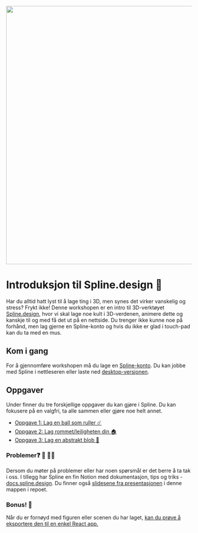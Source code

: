 <p align="center">
<img src="https://user-images.githubusercontent.com/36471591/196991839-09b623ad-49bf-4375-9c2e-98a4a0a29a3d.png" width="700">
</p>


# Introduksjon til Spline.design 🎨
Har du alltid hatt lyst til å lage ting i 3D, men synes det virker vanskelig og stress? Frykt ikke! Denne workshopen er en intro til 3D-verktøyet [Spline.design](https://spline.design), hvor vi skal lage noe kult i 3D-verdenen, animere dette og kanskje til og med få det ut på en nettside. Du trenger ikke kunne noe på forhånd, men lag gjerne en Spline-konto og hvis du ikke er glad i touch-pad kan du ta med en mus.



## Kom i gang
For å gjennomføre workshopen må du lage en [Spline-konto](https://app.spline.design/signin). Du kan jobbe med Spline i nettleseren eller laste ned [desktop-versjonen](https://spline.design/#download). 



## Oppgaver 
Under finner du tre forskjellige oppgaver du kan gjøre i Spline. Du kan fokusere på en valgfri, ta alle sammen eller gjøre noe helt annet. 

- [Oppgave 1: Lag en ball som ruller ☄️](https://github.com/sigurdrognhaugen/spline-workshop-bekk/tree/main/oppgave1-ball)
- [Oppgave 2: Lag rommet/leiligheten din 🏠](https://github.com/sigurdrognhaugen/spline-workshop-bekk/tree/main/oppgave2-lag-et-rom)
- [Oppgave 3: Lag en abstrakt blob 💩](https://github.com/sigurdrognhaugen/spline-workshop-bekk/tree/main/oppgave3-blob)


### Problemer❓ 🤔 🙋‍♂️
Dersom du møter på problemer eller har noen spørsmål er det berre å ta tak i oss. I tillegg har Spline en fin Notion med dokumentasjon, tips og triks -  [docs.spline.design](https://docs.spline.design/). Du finner også [slidesene fra presentasjonen](https://github.com/sigurdrognhaugen/spline-workshop-bekk/blob/main/spline-workshop.pdf) i denne mappen i repoet. 


### Bonus! 🎁
Når du er fornøyd med figuren eller scenen du har laget, [kan du prøve å eksportere den til en enkel React app.](https://github.com/sigurdrognhaugen/spline-workshop-bekk/tree/main/putt-det-pa-webben) 
